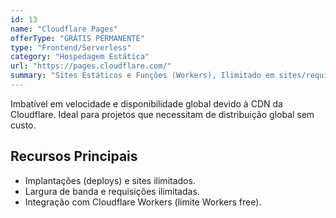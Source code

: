 ```yaml
---
id: 13
name: "Cloudflare Pages"
offerType: "GRÁTIS PERMANENTE"
type: "Frontend/Serverless"
category: "Hospedagem Estática"
url: "https://pages.cloudflare.com/"
summary: "Sites Estáticos e Funções (Workers), Ilimitado em sites/requisições, CDN Global (Anycast)."
---
```


Imbatível em velocidade e disponibilidade global devido à CDN da Cloudflare. Ideal para projetos que necessitam de distribuição global sem custo.

## Recursos Principais

- Implantações (deploys) e sites ilimitados.
- Largura de banda e requisições ilimitadas.
- Integração com Cloudflare Workers (limite Workers free).
